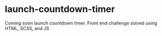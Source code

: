 # launch-countdown-timer
Coming soon launch countdown timer. Front end challenge solved using HTML, SCSS, and JS
